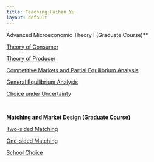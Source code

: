 ```yaml
---
title: Teaching.Haihan Yu
layout: default
---
```


Advanced Microeconomic Theory I (Graduate Course)**



[Theory of Consumer]("/Teaching/consumer.pdf")  

[Theory of Producer]("/Teaching/consumer.pdf")  

[Competitive Markets and Partial Equilibrium Analysis]("/Teaching/consumer.pdf")  

[General Equilibrium Analysis]("/Teaching/consumer.pdf")  

[Choice under Uncertainty]("/Teaching/consumer.pdf")		 	

​			 			 		

**Matching and Market Design (Graduate Course)**



[Two-sided Matching]("/Teaching/consumer.pdf")  

[One-sided Matching]("/Teaching/consumer.pdf")  

[School Choice]("/Teaching/consumer.pdf")









